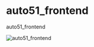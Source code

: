# auto51_frontend
auto51_frontend


![auto51_frontend](https://github.com/user-attachments/assets/ef2b4b2a-d584-467b-b547-96d1c9bfbb4c)
